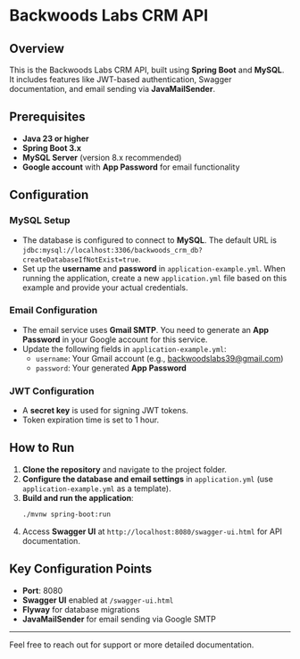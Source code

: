 # Backwoods Labs CRM API

## Overview
This is the Backwoods Labs CRM API, built using **Spring Boot** and **MySQL**. It includes features like JWT-based authentication, Swagger documentation, and email sending via **JavaMailSender**.

## Prerequisites
- **Java 23 or higher**
- **Spring Boot 3.x**
- **MySQL Server** (version 8.x recommended)
- **Google account** with **App Password** for email functionality

## Configuration

### MySQL Setup
- The database is configured to connect to **MySQL**. The default URL is `jdbc:mysql://localhost:3306/backwoods_crm_db?createDatabaseIfNotExist=true`.
- Set up the **username** and **password** in `application-example.yml`. When running the application, create a new `application.yml` file based on this example and provide your actual credentials.

### Email Configuration
- The email service uses **Gmail SMTP**. You need to generate an **App Password** in your Google account for this service.
- Update the following fields in `application-example.yml`:
  - `username`: Your Gmail account (e.g., backwoodslabs39@gmail.com)
  - `password`: Your generated **App Password**

### JWT Configuration
- A **secret key** is used for signing JWT tokens.
- Token expiration time is set to 1 hour.

## How to Run

1. **Clone the repository** and navigate to the project folder.
2. **Configure the database and email settings** in `application.yml` (use `application-example.yml` as a template).
3. **Build and run the application**:
   ```bash
   ./mvnw spring-boot:run
   ```
4. Access **Swagger UI** at `http://localhost:8080/swagger-ui.html` for API documentation.

## Key Configuration Points
- **Port**: 8080
- **Swagger UI** enabled at `/swagger-ui.html`
- **Flyway** for database migrations
- **JavaMailSender** for email sending via Google SMTP

---

Feel free to reach out for support or more detailed documentation.
